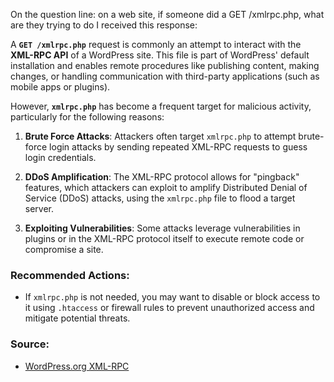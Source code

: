 On the question line: on a web site, if someone did a GET /xmlrpc.php, what are they trying to do
I received this response:

A **`GET /xmlrpc.php`** request is commonly an attempt to interact with the **XML-RPC API** of a WordPress site. This file is part of WordPress' default installation and enables remote procedures like publishing content, making changes, or handling communication with third-party applications (such as mobile apps or plugins).

However, **`xmlrpc.php`** has become a frequent target for malicious activity, particularly for the following reasons:

1. **Brute Force Attacks**: Attackers often target `xmlrpc.php` to attempt brute-force login attacks by sending repeated XML-RPC requests to guess login credentials.
   
2. **DDoS Amplification**: The XML-RPC protocol allows for "pingback" features, which attackers can exploit to amplify Distributed Denial of Service (DDoS) attacks, using the `xmlrpc.php` file to flood a target server.

3. **Exploiting Vulnerabilities**: Some attacks leverage vulnerabilities in plugins or in the XML-RPC protocol itself to execute remote code or compromise a site.

### Recommended Actions:
- If `xmlrpc.php` is not needed, you may want to disable or block access to it using `.htaccess` or firewall rules to prevent unauthorized access and mitigate potential threats.

### Source:
- [WordPress.org XML-RPC](https://wordpress.org/support/article/xml-rpc/)